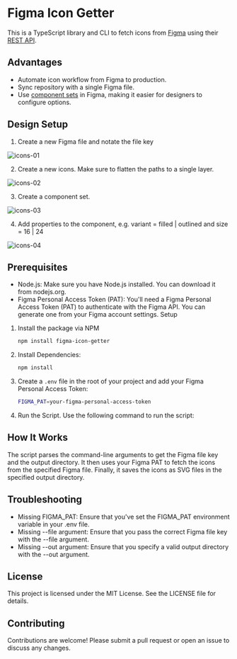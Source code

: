 # Figma Icon Getter

This is a TypeScript library and CLI to fetch icons from [Figma](https://www.figma.com/) using their [REST API](https://www.figma.com/developers/api).

## Advantages
- Automate icon workflow from Figma to production.
- Sync repository with a single Figma file.
- Use [component sets](https://help.figma.com/hc/en-us/articles/360056440594-Create-and-use-variants) in Figma, making it easier for designers to configure options.

## Design Setup
1. Create a new Figma file and notate the file key

![icons-01](https://github.com/user-attachments/assets/c583f79f-bd91-4d5c-9a6b-268064fef2bc)

2. Create a new icons. Make sure to flatten the paths to a single layer.

![icons-02](https://github.com/user-attachments/assets/57a8ecca-ab93-4484-a1fe-a9fc792fc08f)

3. Create a component set.

![icons-03](https://github.com/user-attachments/assets/7d290b5d-bc48-4e5f-8cfd-37c4f2597aa2)

4. Add properties to the component, e.g. variant = filled | outlined and size = 16 | 24

![icons-04](https://github.com/user-attachments/assets/53ae04bc-803f-47d6-808c-378908230286)


## Prerequisites
- Node.js: Make sure you have Node.js installed. You can download it from nodejs.org.
- Figma Personal Access Token (PAT): You'll need a Figma Personal Access Token (PAT) to authenticate with the Figma API. You can generate one from your Figma account settings.
Setup

1. Install the package via NPM

   ```bash
   npm install figma-icon-getter
   ```

2. Install Dependencies:

   ```bash
   npm install
   ```

3. Create a `.env` file in the root of your project and add your Figma Personal Access Token:

   ```bash
   FIGMA_PAT=your-figma-personal-access-token
   ```

4. Run the Script. Use the following command to run the script:


## How It Works
The script parses the command-line arguments to get the Figma file key and the output directory.
It then uses your Figma PAT to fetch the icons from the specified Figma file.
Finally, it saves the icons as SVG files in the specified output directory.

## Troubleshooting
- Missing FIGMA_PAT: Ensure that you've set the FIGMA_PAT environment variable in your .env file.
- Missing --file argument: Ensure that you pass the correct Figma file key with the --file argument.
- Missing --out argument: Ensure that you specify a valid output directory with the --out argument.

## License
This project is licensed under the MIT License. See the LICENSE file for details.

## Contributing
Contributions are welcome! Please submit a pull request or open an issue to discuss any changes.
